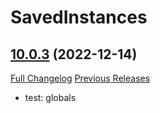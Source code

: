 # SavedInstances

## [10.0.3](https://github.com/SavedInstances/SavedInstances/tree/10.0.3) (2022-12-14)
[Full Changelog](https://github.com/SavedInstances/SavedInstances/commits/10.0.3) [Previous Releases](https://github.com/SavedInstances/SavedInstances/releases)

- test: globals  
